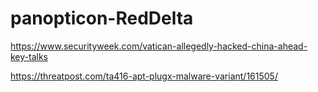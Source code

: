 # panopticon-RedDelta

https://www.securityweek.com/vatican-allegedly-hacked-china-ahead-key-talks

https://threatpost.com/ta416-apt-plugx-malware-variant/161505/
